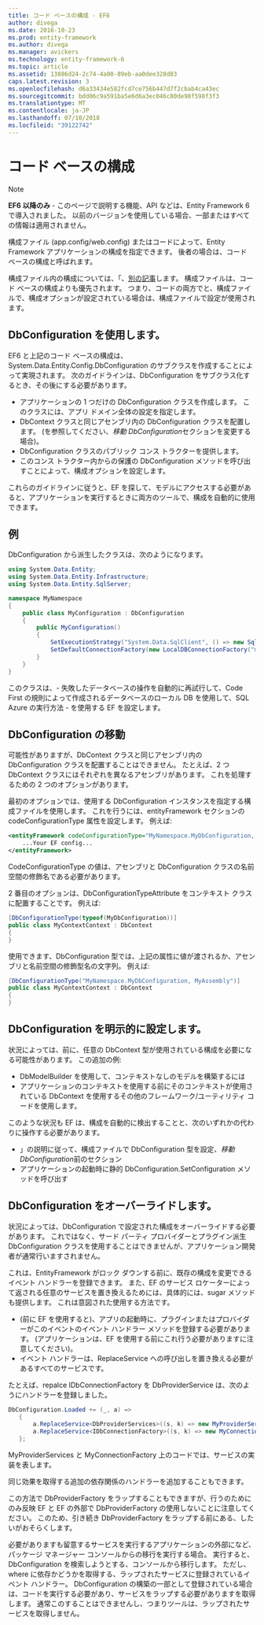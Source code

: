 ```yaml
---
title: コード ベースの構成 - EF6
author: divega
ms.date: 2016-10-23
ms.prod: entity-framework
ms.author: divega
ms.manager: avickers
ms.technology: entity-framework-6
ms.topic: article
ms.assetid: 13886d24-2c74-4a00-89eb-aa0dee328d83
caps.latest.revision: 3
ms.openlocfilehash: d6a33434e582fcd7ce756b447d7f2cbab4ca43ec
ms.sourcegitcommit: bdd06c9a591ba5e6d6a3ec046c80de98f598f3f3
ms.translationtype: MT
ms.contentlocale: ja-JP
ms.lasthandoff: 07/10/2018
ms.locfileid: "39122742"
---
```

# <a name="code-based-configuration"></a>コード ベースの構成
> [!NOTE]
> **EF6 以降のみ** - このページで説明する機能、API などは、Entity Framework 6 で導入されました。 以前のバージョンを使用している場合、一部またはすべての情報は適用されません。  

構成ファイル (app.config/web.config) またはコードによって、Entity Framework アプリケーションの構成を指定できます。 後者の場合は、コード ベースの構成と呼ばれます。  

構成ファイル内の構成については、「、[別の記事](config-file.md)します。 構成ファイルは、コード ベースの構成よりも優先されます。 つまり、コードの両方でと、構成ファイルで、構成オプションが設定されている場合は、構成ファイルで設定が使用されます。  

## <a name="using-dbconfiguration"></a>DbConfiguration を使用します。  

EF6 と上記のコード ベースの構成は、System.Data.Entity.Config.DbConfiguration のサブクラスを作成することによって実現されます。 次のガイドラインは、DbConfiguration をサブクラス化するとき、その後にする必要があります。  

- アプリケーションの 1 つだけの DbConfiguration クラスを作成します。 このクラスには、アプリ ドメイン全体の設定を指定します。  
- DbContext クラスと同じアセンブリ内の DbConfiguration クラスを配置します。 (を参照してください、*移動 DbConfiguration*セクションを変更する場合)。  
- DbConfiguration クラスのパブリック コンス トラクターを提供します。  
- このコンス トラクター内からの保護の DbConfiguration メソッドを呼び出すことによって、構成オプションを設定します。  

これらのガイドラインに従うと、EF を探して、モデルにアクセスする必要があると、アプリケーションを実行するときに両方のツールで、構成を自動的に使用できます。  

## <a name="example"></a>例  

DbConfiguration から派生したクラスは、次のようになります。  

``` csharp
using System.Data.Entity;
using System.Data.Entity.Infrastructure;
using System.Data.Entity.SqlServer;

namespace MyNamespace
{
    public class MyConfiguration : DbConfiguration
    {
        public MyConfiguration()
        {
            SetExecutionStrategy("System.Data.SqlClient", () => new SqlAzureExecutionStrategy());
            SetDefaultConnectionFactory(new LocalDBConnectionFactory("mssqllocaldb"));
        }
    }
}
```  

このクラスは、- 失敗したデータベースの操作を自動的に再試行して、Code First の規則によって作成されるデータベースのローカル DB を使用して、SQL Azure の実行方法 - を使用する EF を設定します。  

## <a name="moving-dbconfiguration"></a>DbConfiguration の移動  

可能性がありますが、DbContext クラスと同じアセンブリ内の DbConfiguration クラスを配置することはできません。 たとえば、2 つ DbContext クラスにはそれぞれを異なるアセンブリがあります。 これを処理するための 2 つのオプションがあります。  

最初のオプションでは、使用する DbConfiguration インスタンスを指定する構成ファイルを使用します。 これを行うには、entityFramework セクションの codeConfigurationType 属性を設定します。 例えば:  

``` xml
<entityFramework codeConfigurationType="MyNamespace.MyDbConfiguration, MyAssembly">
    ...Your EF config...
</entityFramework>
```  

CodeConfigurationType の値は、アセンブリと DbConfiguration クラスの名前空間の修飾名である必要があります。  

2 番目のオプションは、DbConfigurationTypeAttribute をコンテキスト クラスに配置することです。 例えば:  

``` csharp  
[DbConfigurationType(typeof(MyDbConfiguration))]
public class MyContextContext : DbContext
{
}
```  

使用できます、DbConfiguration 型では、上記の属性に値が渡されるか、アセンブリと名前空間の修飾型名の文字列。 例えば:  

``` csharp
[DbConfigurationType("MyNamespace.MyDbConfiguration, MyAssembly")]
public class MyContextContext : DbContext
{
}
```  

## <a name="setting-dbconfiguration-explicitly"></a>DbConfiguration を明示的に設定します。  

状況によっては、前に、任意の DbContext 型が使用されている構成を必要になる可能性があります。 この追加の例:  

- DbModelBuilder を使用して、コンテキストなしのモデルを構築するには  
- アプリケーションのコンテキストを使用する前にそのコンテキストが使用されている DbContext を使用するその他のフレームワーク/ユーティリティ コードを使用します。  

このような状況も EF は、構成を自動的に検出することと、次のいずれかの代わりに操作する必要があります。  

- 」の説明に従って、構成ファイルで DbConfiguration 型を設定、*移動 DbConfiguration*前のセクション
- アプリケーションの起動時に静的 DbConfiguration.SetConfiguration メソッドを呼び出す  

## <a name="overriding-dbconfiguration"></a>DbConfiguration をオーバーライドします。  

状況によっては、DbConfiguration で設定された構成をオーバーライドする必要があります。 これではなく、サード パーティ プロバイダーとプラグイン派生 DbConfiguration クラスを使用することはできませんが、アプリケーション開発者が通常行いますされません。  

これは、EntityFramework がロック ダウンする前に、既存の構成を変更できるイベント ハンドラーを登録できます。  また、EF のサービス ロケーターによって返される任意のサービスを置き換えるためには、具体的には、sugar メソッドも提供します。 これは意図された使用する方法です。  

- (前に EF を使用すると)、アプリの起動時に、プラグインまたはプロバイダーがこのイベントのイベント ハンドラー メソッドを登録する必要があります。 (アプリケーションは、EF を使用する前にこれ行う必要がありますに注意してください)。  
- イベント ハンドラーは、ReplaceService への呼び出しを置き換える必要があるすべてのサービスです。  

たとえば、repalce IDbConnectionFactory を DbProviderService は、次のようにハンドラーを登録しました。  

``` csharp
DbConfiguration.Loaded += (_, a) =>
   {
       a.ReplaceService<DbProviderServices>((s, k) => new MyProviderServices(s));
       a.ReplaceService<IDbConnectionFactory>((s, k) => new MyConnectionFactory(s));
   };
```  

MyProviderServices と MyConnectionFactory 上のコードでは、サービスの実装を表します。  

同じ効果を取得する追加の依存関係のハンドラーを追加することもできます。  

この方法で DbProviderFactory をラップすることもできますが、行うのためにのみ反映 EF と EF の外部で DbProviderFactory の使用しないことに注意してください。 このため、引き続き DbProviderFactory をラップする前にある、したいがおそらくします。  

必要がありますも留意するサービスを実行するアプリケーションの外部になど、パッケージ マネージャー コンソールからの移行を実行する場合。 実行すると、DbConfiguration を検索しようとする、コンソールから移行します。 ただし、where に依存かどうかを取得する、ラップされたサービスに登録されているイベント ハンドラー。 DbConfiguration の構築の一部として登録されている場合は、コードを実行する必要があり、サービスをラップする必要がありますを取得します。 通常このすることはできませんし、つまりツールは、ラップされたサービスを取得しません。  

